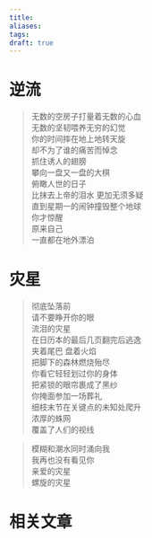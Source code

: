 ```yaml
---
title: 
aliases: 
tags: 
draft: true
---
```


# 逆流

> 无数的空房子打量着无数的心血  
> 无数的坚韧喂养无穷的幻觉  
> 你的时间摔在地上地转天旋  
> 却不为了谁的痛苦而悼念  
> 抓住诱人的翅膀  
> 攀向一盘又一盘的大棋  
> 俯瞰人世的日子  
> 比抹去上帝的泪水 
> 更加无须多疑  
> 直到星期一的闹钟撞毁整个地球  
> 你才惊醒  
> 原来自己  
> 一直都在地外漂泊  

# 灾星

> 彻底坠落前  
> 请不要睁开你的眼  
> 流泪的灾星  
> 在日历本的最后几页翻完后逃逸  
> 夹着尾巴  盘着火焰  
> 把脚下的森林燃烧殆尽  
> 你看它轻轻划过你的身体  
> 把紧锁的眼帘裹成了黑纱  
> 你掩面参加一场葬礼  
> 细枝末节在关键点的未知处爬升  
> 浓厚的蛛网  
> 覆盖了人们的视线  
> 

> 模糊和潮水同时涌向我  
> 我再也没有看见你  
> 亲爱的灾星  
> 螺旋的灾星  

# 相关文章
